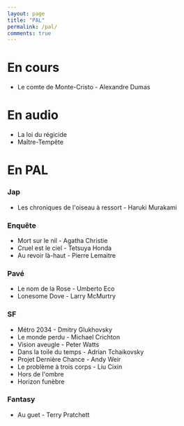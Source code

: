 ```yaml
---
layout: page
title: "PAL"
permalink: /pal/
comments: true
---
```


# En cours 

- Le comte de Monte-Cristo - Alexandre Dumas

# En audio

- La loi du régicide
- Maître-Tempête

# En PAL

### Jap

- Les chroniques de l'oiseau à ressort - Haruki Murakami


### Enquête

- Mort sur le nil - Agatha Christie
- Cruel est le ciel - Tetsuya Honda
- Au revoir là-haut - Pierre Lemaitre

### Pavé

- Le nom de la Rose - Umberto Eco
- Lonesome Dove - Larry McMurtry


### SF

- Métro 2034 - Dmitry Glukhovsky
- Le monde perdu - Michael Crichton
- Vision aveugle - Peter Watts
- Dans la toile du temps - Adrian Tchaikovsky
- Projet Dernière Chance - Andy Weir 
- Le problème à trois corps - Liu Cixin
- Hors de l'ombre 
- Horizon funèbre 

### Fantasy

- Au guet - Terry Pratchett 
